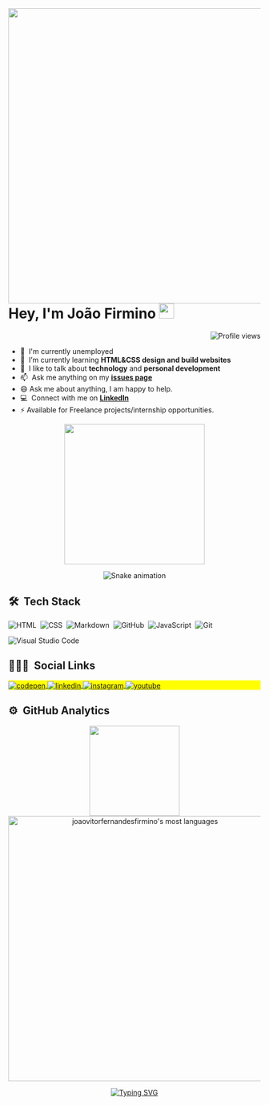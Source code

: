 
<img align="right" height="590em" src="https://raw.githubusercontent.com/gist/JoaoVitorFernandesFirmino/9fb8fc52a48f33890036a8d7fb4aeee2/raw/f47e077aedd7ed15907fed9340a781a878e5d8d5/cardfirmino.svg">
<h1 align="left"> Hey, I'm João Firmino <img src="https://raw.githubusercontent.com/kaueMarques/kaueMarques/master/hi.gif" width="30px"></h1>
<p align="right"> <img src="https://komarev.com/ghpvc/?username=joaovitorfernandesfirmino&color=red" alt="Profile views" /> </p>


- :office: &nbsp;I'm currently unemployed
- :seedling: &nbsp;I’m currently learning **HTML&CSS design and build websites**
- :speech_balloon: &nbsp;I like to talk about **technology** and **personal development**
- :mailbox: &nbsp;Ask me anything on my **[issues page]**
- :smile: Ask me about anything, I am happy to help.
- :computer: &nbsp;Connect with me on **[LinkedIn]**
- :zap: Available for Freelance projects/internship opportunities.
  
<p align="center"> <img src="https://camo.githubusercontent.com/c066184ef21cd4315d9287d73ef5f62fcf0dad2ef18b9faf07e73e3e153360fe/68747470733a2f2f6d65646961302e67697068792e636f6d2f6d656469612f4b444470634b6967626646706e656a5a73362f67697068792e6769663f6369643d65636630356534376f793666347a6a73386731716f6979737463353663753772397462386131666537366530356f7479267269643d67697068792e676966" width="280px" data-canonical-src="https://media0.giphy.com/media/KDDpcKigbfFpnejZs6/giphy.gif?cid=ecf05e47oy6f4zjs8g1qoiystc56cu7r9tb8a1fe76e05oty&amp;rid=giphy.gif" style="max-width: 100%;"> <p>



<p align="center"> <img src="https://github.com/joaovitorfernandesfirmino/joaovitorfernandesfirmino/raw/output/github-contribution-grid-snake.svg" alt="Snake animation" style="max-width: 100%;"> <p>

  
    
## 🛠 &nbsp;Tech Stack
![HTML](https://img.shields.io/badge/-HTML-05122A?style=flat&logo=HTML5)&nbsp;
![CSS](https://img.shields.io/badge/-CSS-05122A?style=flat&logo=CSS3&logoColor=1572B6)&nbsp;
![Markdown](https://img.shields.io/badge/-Markdown-05122A?style=flat&logo=markdown)&nbsp;
![GitHub](https://img.shields.io/badge/-GitHub-05122A?style=flat&logo=github)&nbsp;
![JavaScript](https://img.shields.io/badge/-JavaScript-05122A?style=flat&logo=javascript)&nbsp;
![Git](https://img.shields.io/badge/-Git-05122A?style=flat&logo=git)&nbsp;
  
![Visual Studio Code](https://img.shields.io/badge/-Visual%20Studio%20Code-05122A?style=flat&logo=visual-studio-code&logoColor=007ACC)&nbsp;
 ##


## 👨🏽‍🦲 &nbsp;Social Links


<p align="left" style="background:yellow">
<a href="https://codepen.io/joaovitorfernandesfirmino" target="_blank">
  <img align="center" src="https://img.shields.io/badge/-joaovitorfernandesfirmino-05122A?style=flat&logo=codepen" alt="codepen"/>
</a>

<a href="https://br.linkedin.com/in/joaovitorfernandesfirmino" target="_blank">
  <img align="center" src="https://img.shields.io/badge/-joaovitorfernandesfirmino-05122A?style=flat&logo=linkedin" alt="linkedin"/>
</a>
<a href="https://www.instagram.com/joao.fernandeez/" target="_blank">
 <img align="center" src="https://img.shields.io/badge/-joao.fernandeez-05122A?style=flat&logo=instagram" alt="instagram"/>
</a>
<a href="https://www.youtube.com/channel/UC0qM6HOWGgpbQggNF_rPb8g" target="_blank">
 <img align="center" src="https://img.shields.io/badge/-estudomania-05122A?style=flat&logo=youtube" alt="youtube"/>
</a>
</p>

 ##
 ## ⚙️ &nbsp;GitHub Analytics
  <div align="center">
  <a href="https://github.com/joaovitorfernandesfirmino">
  <img height="180em" src="https://github-readme-stats.vercel.app/api?username=joaovitorfernandesfirmino&show_icons=true&theme=midnight-purple&include_all_commits=true&count_private=true"/>
   <img width="530em" src="https://github-readme-stats.vercel.app/api/top-langs/?username=joaovitorfernandesfirmino&layout=compact&theme=vision-friendly-dark" alt="joaovitorfernandesfirmino's most languages"/>
  
   </DIV>
  
  <!-- links -->
[issues page]: https://github.com/joaovitorfernandesfirmino/joaovitorfernandesfirmino/issues "Joao/issues"
[linkedin]: https://br.linkedin.com/in/joaovitorfernandesfirmino "João Firmino LinkedIn"
  
 <p align="center">  <img src="https://camo.githubusercontent.com/c3c5eff43fcd6abd7931fe1bbaddac8ae990cf96713572d3a7828879607f1ff2/68747470733a2f2f726561646d652d747970696e672d7376672e6865726f6b756170702e636f6d2f3f6c696e65733d5468616e6b732b466f722b5669736974696e6721212663656e7465723d7472756526636f6c6f723d253232464630303030253232" alt="Typing SVG" data-canonical-src="https://readme-typing-svg.herokuapp.com/?lines=Thanks+For+Visiting!!&amp;center=true&amp;color=%22FF0000%22" style="max-width: 100%;"> <p>



  


  


